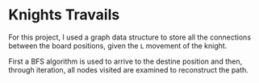 # Knights Travails

For this project, I used a graph data structure to store all the connections between the board positions, given the `L` movement of the knight. 

First a BFS algorithm is used to arrive to the destine position and then, through iteration, all nodes visited are examined to reconstruct the path.